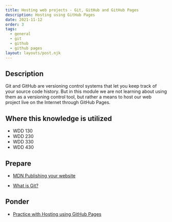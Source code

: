 ```yaml
---
title: Hosting web projects - Git, GitHub and GitHub Pages
description: Hosting using GitHub Pages
date: 2021-11-12
order: 3
tags:
  - general
  - git
  - github
  - github pages
layout: layouts/post.njk
---
```


## Description

Git and GitHub are versioning control systems that let you keep track of your source code history. But in this module we are not learning about using them as a versioning control tool, but rather a means to host our web project live on the Internet through GitHub Pages. 

## Where this knowledge is utilized

- WDD 130
- WDD 230
- WDD 330
- WDD 430

## Prepare

- [MDN Publishing your website](https://developer.mozilla.org/en-US/docs/Learn/Getting_started_with_the_web/Publishing_your_website)

- [What is Git?](prepare1)

## Ponder

- [Practice with Hosting using GitHub Pages](ponder1/)
